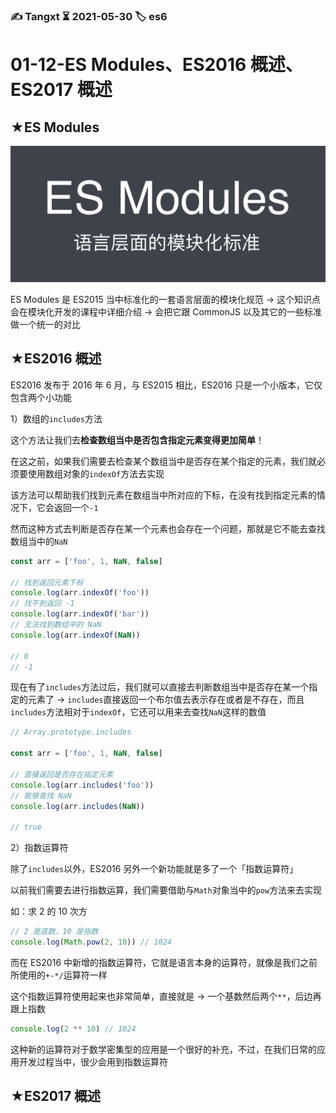 ### ✍️ Tangxt ⏳ 2021-05-30 🏷️ es6

# 01-12-ES Modules、ES2016 概述、ES2017 概述

## ★ES Modules

![ES Modules](assets/img/2021-05-30-18-36-42.png)

ES Modules 是 ES2015 当中标准化的一套语言层面的模块化规范 -> 这个知识点会在模块化开发的课程中详细介绍 -> 会把它跟 CommonJS 以及其它的一些标准做一个统一的对比

## ★ES2016 概述

ES2016 发布于 2016 年 6 月，与 ES2015 相比，ES2016 只是一个小版本，它仅包含两个小功能

1）数组的`includes`方法

这个方法让我们去**检查数组当中是否包含指定元素变得更加简单**！

在这之前，如果我们需要去检查某个数组当中是否存在某个指定的元素，我们就必须要使用数组对象的`indexOf`方法去实现

该方法可以帮助我们找到元素在数组当中所对应的下标，在没有找到指定元素的情况下，它会返回一个`-1`

然而这种方式去判断是否存在某一个元素也会存在一个问题，那就是它不能去查找数组当中的`NaN`

``` js
const arr = ['foo', 1, NaN, false]

// 找到返回元素下标
console.log(arr.indexOf('foo'))
// 找不到返回 -1
console.log(arr.indexOf('bar'))
// 无法找到数组中的 NaN
console.log(arr.indexOf(NaN))

// 0
// -1
```

现在有了`includes`方法过后，我们就可以直接去判断数组当中是否存在某一个指定的元素了 -> `includes`直接返回一个布尔值去表示存在或者是不存在，而且`includes`方法相对于`indexOf`，它还可以用来去查找`NaN`这样的数值

``` js
// Array.prototype.includes

const arr = ['foo', 1, NaN, false]

// 直接返回是否存在指定元素
console.log(arr.includes('foo'))
// 能够查找 NaN
console.log(arr.includes(NaN))

// true
```

2）指数运算符

除了`includes`以外，ES2016 另外一个新功能就是多了一个「指数运算符」

以前我们需要去进行指数运算，我们需要借助与`Math`对象当中的`pow`方法来去实现

如：求 2 的 10 次方

``` js
// 2 是底数，10 是指数
console.log(Math.pow(2, 10)) // 1024
```

而在 ES2016 中新增的指数运算符，它就是语言本身的运算符，就像是我们之前所使用的`+-*/`运算符一样

这个指数运算符使用起来也非常简单，直接就是 -> 一个基数然后两个`**`，后边再跟上指数

``` js
console.log(2 ** 10) // 1024
```

这种新的运算符对于数学密集型的应用是一个很好的补充，不过，在我们日常的应用开发过程当中，很少会用到指数运算符

## ★ES2017 概述

